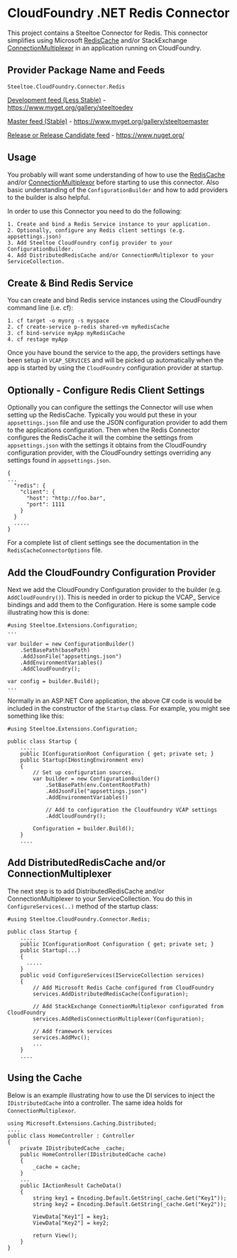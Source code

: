 ﻿# CloudFoundry .NET Redis Connector

This project contains a Steeltoe Connector for Redis.  This connector simplifies using Microsoft [RedisCache](https://github.com/aspnet/Caching/tree/dev/src/Microsoft.Extensions.Caching.Redis) and/or StackExchange [ConnectionMultiplexor](https://github.com/StackExchange/StackExchange.Redis) in an application running on CloudFoundry.

## Provider Package Name and Feeds

`Steeltoe.CloudFoundry.Connector.Redis`

[Development feed (Less Stable)](https://www.myget.org/gallery/steeltoedev) - https://www.myget.org/gallery/steeltoedev

[Master feed (Stable)](https://www.myget.org/gallery/steeltoemaster) - https://www.myget.org/gallery/steeltoemaster

[Release or Release Candidate feed](https://www.nuget.org/) - https://www.nuget.org/

## Usage
You probably will want some understanding of how to use the [RedisCache](https://github.com/aspnet/Caching/tree/dev/src/Microsoft.Extensions.Caching.Redis) and/or [ConnectionMultiplexor](https://github.com/StackExchange/StackExchange.Redis/blob/master/Docs/Basics.md) before starting to use this connector. Also basic understanding of the `ConfigurationBuilder` and how to add providers to the builder is also helpful.

In order to use this Connector you need to do the following:
```
1. Create and bind a Redis Service instance to your application.
2. Optionally, configure any Redis client settings (e.g. appsettings.json)
3. Add Steeltoe CloudFoundry config provider to your ConfigurationBuilder.
4. Add DistributedRedisCache and/or ConnectionMultiplexor to your ServiceCollection.
```
## Create & Bind Redis Service
You can create and bind Redis service instances using the CloudFoundry command line (i.e. cf):
```
1. cf target -o myorg -s myspace
2. cf create-service p-redis shared-vm myRedisCache
3. cf bind-service myApp myRedisCache
4. cf restage myApp
```
Once you have bound the service to the app, the providers settings have been setup in `VCAP_SERVICES` and will be picked up automatically when the app is started by using the `CloudFoundry` configuration provider at startup.

## Optionally - Configure Redis Client Settings
Optionally you can configure the settings the Connector will use when setting up the RedisCache. Typically you would put these in your `appsettings.json` file and use the JSON configuration provider to add them to the applications configuration. Then when the Redis Connector configures the RedisCache it will the combine the settings from `appsettings.json` with the settings it obtains from the CloudFoundry configuration provider, with the CloudFoundry settings overriding any settings found in `appsettings.json`.

```
{
...
  "redis": {
    "client": {
      "host": "http://foo.bar",
      "port": 1111
    }
  }
  .....
}
```

 
For a complete list of client settings see the documentation in the `RedisCacheConnectorOptions` file.

## Add the CloudFoundry Configuration Provider
Next we add the CloudFoundry Configuration provider to the builder (e.g. `AddCloudFoundry()`). This is needed in order to pickup the VCAP_ Service bindings and add them to the Configuration. Here is some sample code illustrating how this is done:
```
#using Steeltoe.Extensions.Configuration;
...

var builder = new ConfigurationBuilder()
    .SetBasePath(basePath)
    .AddJsonFile("appsettings.json")
    .AddEnvironmentVariables()                   
    .AddCloudFoundry();
          
var config = builder.Build();
...

```
Normally in an ASP.NET Core application, the above C# code is would be included in the constructor of the `Startup` class. For example, you might see something like this:
```
#using Steeltoe.Extensions.Configuration;

public class Startup {
    .....
    public IConfigurationRoot Configuration { get; private set; }
    public Startup(IHostingEnvironment env)
    {
        // Set up configuration sources.
        var builder = new ConfigurationBuilder()
            .SetBasePath(env.ContentRootPath)
            .AddJsonFile("appsettings.json")
            .AddEnvironmentVariables()

            // Add to configuration the Cloudfoundry VCAP settings
            .AddCloudFoundry();

        Configuration = builder.Build();
    }
    ....
```

## Add DistributedRedisCache and/or ConnectionMultiplexer
The next step is to add DistributedRedisCache and/or ConnectionMultiplexer to your ServiceCollection.  You do this in `ConfigureServices(..)` method of the startup class:
```
#using Steeltoe.CloudFoundry.Connector.Redis;

public class Startup {
    .....
    public IConfigurationRoot Configuration { get; private set; }
    public Startup(...)
    {
      .....
    }
    public void ConfigureServices(IServiceCollection services)
    {
        // Add Microsoft Redis Cache configured from CloudFoundry
        services.AddDistributedRedisCache(Configuration);

        // Add StackExchange ConnectionMultiplexor configurated from CloudFoundry
        services.AddRedisConnectionMultiplexer(Configuration);

        // Add framework services
        services.AddMvc();
        ...
    }
    ....
```
## Using the Cache
Below is an example illustrating how to use the DI services to inject the `IDistributedCache` into a controller.  The same idea holds for `ConnectionMultiplexor`.


```
using Microsoft.Extensions.Caching.Distributed;
....
public class HomeController : Controller
{
    private IDistributedCache _cache;
    public HomeController(IDistributedCache cache)
    {
        _cache = cache;
    }
    ...
    public IActionResult CacheData()
    {
        string key1 = Encoding.Default.GetString(_cache.Get("Key1"));
        string key2 = Encoding.Default.GetString(_cache.Get("Key2"));

        ViewData["Key1"] = key1;
        ViewData["Key2"] = key2;

        return View();
    }
}
``` 

